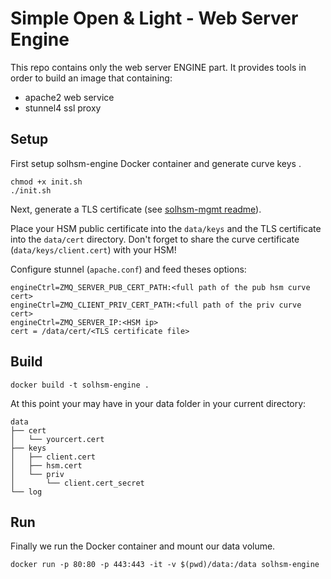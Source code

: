 # Simple Open & Light - Web Server Engine

This repo contains only the web server ENGINE part. It provides tools in order
to build an image that containing:

- apache2 web service
- stunnel4 ssl proxy

## Setup
First setup solhsm-engine Docker container and generate curve keys .

    chmod +x init.sh
    ./init.sh


Next, generate a TLS certificate (see [solhsm-mgmt readme](https://github.com/jjungo/solhsm-mgmt)).

Place your HSM public certificate into the `data/keys` and the TLS certificate
into the `data/cert` directory. Don't forget to share the curve certificate
(`data/keys/client.cert`) with your HSM!

Configure stunnel (`apache.conf`) and feed theses options:

    engineCtrl=ZMQ_SERVER_PUB_CERT_PATH:<full path of the pub hsm curve cert>
    engineCtrl=ZMQ_CLIENT_PRIV_CERT_PATH:<full path of the priv curve cert>
    engineCtrl=ZMQ_SERVER_IP:<HSM ip>
    cert = /data/cert/<TLS certificate file>

## Build

    docker build -t solhsm-engine .

At this point your may have in your data folder in your current directory:

    data
    ├── cert
    │   └── yourcert.cert
    ├── keys
    │   ├── client.cert
    │   ├── hsm.cert
    │   └── priv
    │       └── client.cert_secret
    └── log

## Run
Finally we run the Docker container and mount our data volume.

    docker run -p 80:80 -p 443:443 -it -v $(pwd)/data:/data solhsm-engine
